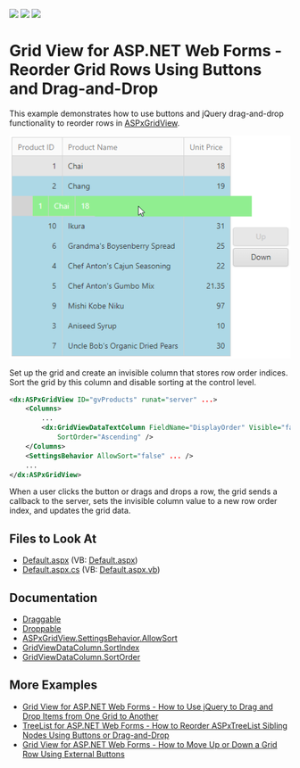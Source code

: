 <!-- default badges list -->
![](https://img.shields.io/endpoint?url=https://codecentral.devexpress.com/api/v1/VersionRange/128542189/14.2.3%2B)
[![](https://img.shields.io/badge/Open_in_DevExpress_Support_Center-FF7200?style=flat-square&logo=DevExpress&logoColor=white)](https://supportcenter.devexpress.com/ticket/details/E4582)
[![](https://img.shields.io/badge/📖_How_to_use_DevExpress_Examples-e9f6fc?style=flat-square)](https://docs.devexpress.com/GeneralInformation/403183)
<!-- default badges end -->
# Grid View for ASP.NET Web Forms - Reorder Grid Rows Using Buttons and Drag-and-Drop


This example demonstrates how to use buttons and jQuery drag-and-drop functionality to reorder rows in [ASPxGridView](https://docs.devexpress.com/AspNet/DevExpress.Web.ASPxGridView).

![ASPxGridView - ReorderGridRows](images/ReorderGridRows.png)

Set up the grid and create an invisible column that stores row order indices. Sort the grid by this column and disable sorting at the control level.

```xml
<dx:ASPxGridView ID="gvProducts" runat="server" ...>
    <Columns>
        ...
        <dx:GridViewDataTextColumn FieldName="DisplayOrder" Visible="false" SortIndex="0"
            SortOrder="Ascending" />
    </Columns>
    <SettingsBehavior AllowSort="false" ... />
    ...
</dx:ASPxGridView>
```

When a user clicks the button or drags and drops a row, the grid sends a callback to the server, sets the invisible column value to a new row order index, and updates the grid data.

## Files to Look At

* [Default.aspx](./CS/Default.aspx) (VB: [Default.aspx](./VB/Default.aspx))
* [Default.aspx.cs](./CS/Default.aspx.cs) (VB: [Default.aspx.vb](./VB/Default.aspx.vb))

## Documentation

- [Draggable](https://jqueryui.com/draggable/)
- [Droppable](https://jqueryui.com/droppable/)
- [ASPxGridView.SettingsBehavior.AllowSort](https://docs.devexpress.com/AspNet/DevExpress.Web.ASPxGridBehaviorSettings.AllowSort)
- [GridViewDataColumn.SortIndex](https://docs.devexpress.com/AspNet/DevExpress.Web.GridViewDataColumn.SortIndex)
- [GridViewDataColumn.SortOrder](https://docs.devexpress.com/AspNet/DevExpress.Web.GridViewDataColumn.SortOrder)

## More Examples

- [Grid View for ASP.NET Web Forms - How to Use jQuery to Drag and Drop Items from One Grid to Another](https://github.com/DevExpress-Examples/how-to-use-jquery-to-drag-and-drop-items-from-one-aspxgridview-to-another-e1810)
- [TreeList for ASP.NET Web Forms - How to Reorder ASPxTreeList Sibling Nodes Using Buttons or Drag-and-Drop](https://github.com/DevExpress-Examples/how-to-reorder-aspxtreelist-sibling-nodes-using-buttons-or-drag-and-drop-e3850)
- [Grid View for ASP.NET Web Forms - How to Move Up or Down a Grid Row Using External Buttons](https://github.com/DevExpress-Examples/how-to-move-up-or-down-a-line-a-row-of-aspxgridview-by-using-external-buttons-e4299)
